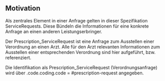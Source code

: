 ## Motivation

Als zentrales Element in einer Anfrage gelten in dieser Spezifikation ServiceRequests. Diese Bündeln die Informationen für eine konkrete Anfrage an einen anderen Leistungserbringer.

Der Prescription_ServiceRequest ist eine Anfrage zum Ausstellen einer Verordnung an einen Arzt. Alle für den Arzt relevanten Informationen zum Ausstellen einer entsprechenden Verordnung sind hier aufgeführt, bzw. referenziert.

Die Identifikation als Prescription_ServiceRequest (Verordnungsanfrage) wird über .code.coding.code = #prescription-request angegeben.